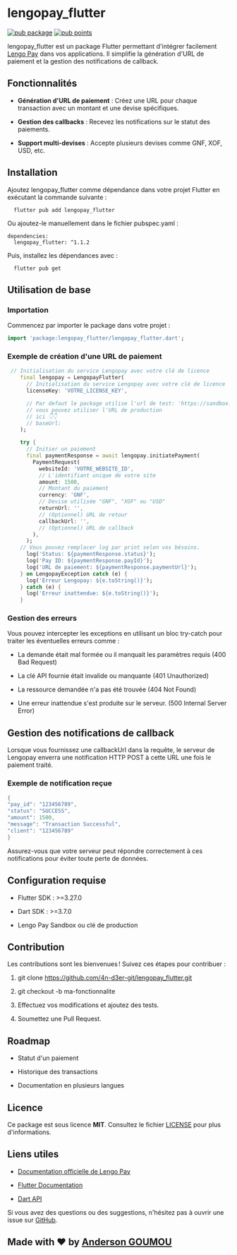 <!--
This README describes the package. If you publish this package to pub.dev,
this README's contents appear on the landing page for your package.

For information about how to write a good package README, see the guide for
[writing package pages](https://dart.dev/tools/pub/writing-package-pages).

For general information about developing packages, see the Dart guide for
[creating packages](https://dart.dev/guides/libraries/create-packages)
and the Flutter guide for
[developing packages and plugins](https://flutter.dev/to/develop-packages).
-->

lengopay_flutter
========
[![pub package](https://img.shields.io/pub/v/animated_hint_textfield.svg)](https://pub.dev/packages/lengopay_flutter)
[![pub points](https://img.shields.io/pub/points/animated_hint_textfield?color=2E8B57&label=pub%20points)](https://pub.dev/packages/lengopay_flutter/score)

lengopay_flutter est un package Flutter permettant d'intégrer facilement [Lengo Pay](https://lengopay.com) dans vos applications. Il simplifie la génération d'URL de paiement et la gestion des notifications de callback.

Fonctionnalités
---------------

*   **Génération d'URL de paiement** : Créez une URL pour chaque transaction avec un montant et une devise spécifiques.
    
*   **Gestion des callbacks** : Recevez les notifications sur le statut des paiements.
    
*   **Support multi-devises** : Accepte plusieurs devises comme GNF, XOF, USD, etc.
    

Installation
------------

Ajoutez lengopay_flutter comme dépendance dans votre projet Flutter en exécutant la commande suivante :

`   flutter pub add lengopay_flutter   `

Ou ajoutez-le manuellement dans le fichier pubspec.yaml :

```
dependencies:
  lengopay_flutter: ^1.1.2
```

Puis, installez les dépendances avec :

`   flutter pub get   `

Utilisation de base
-------------------

### Importation

Commencez par importer le package dans votre projet :

```dart
import 'package:lengopay_flutter/lengopay_flutter.dart';
```

### Exemple de création d'une URL de paiement

```dart
 // Initialisation du service Lengopay avec votre clé de licence
    final lengopay = LengopayFlutter(
      // Initialisation du service Lengopay avec votre clé de licence
      licenseKey: 'VOTRE_LICENSE_KEY',

      // Par defaut le package utilise l'url de test: 'https://sandbox.lengopay.com/api/v1'
      // vous pouvez utiliser l'URL de production
      // ici 👇👇
      // baseUrl:
    );

    try {
      // Initier un paiement
      final paymentResponse = await lengopay.initiatePayment(
        PaymentRequest(
          websiteId: 'VOTRE_WEBSITE_ID',
          // L'identifiant unique de votre site
          amount: 1500,
          // Montant du paiement
          currency: 'GNF',
          // Devise utilisée "GNF", "XOF" ou "USD"
          returnUrl: '',
          // (Optionnel) URL de retour 
          callbackUrl: '',
          // (Optionnel) URL de callback
        ),
      );
    // Vous pouvez remplacer log par print selon vos bésoins.
      log('Status: ${paymentResponse.status}');
      log('Pay ID: ${paymentResponse.payId}');
      log('URL de paiement: ${paymentResponse.paymentUrl}');
    } on LengopayException catch (e) {
      log('Erreur Lengopay: ${e.toString()}');
    } catch (e) {
      log('Erreur inattendue: ${e.toString()}');
    }
```

### Gestion des erreurs

Vous pouvez intercepter les exceptions en utilisant un bloc try-catch pour traiter les éventuelles erreurs comme :

*   La demande était mal formée ou il manquait les paramètres requis (400 Bad Request)
    
*   La clé API fournie était invalide ou manquante (401 Unauthorized)

*   La ressource demandée n'a pas été trouvée (404 Not Found)

*   Une erreur inattendue s'est produite sur le serveur. (500 Internal Server Error)
    

Gestion des notifications de callback
-------------------------------------

Lorsque vous fournissez une callbackUrl dans la requête, le serveur de Lengopay enverra une notification HTTP POST à cette URL une fois le paiement traité.

### Exemple de notification reçue

```dart
{
"pay_id": "123456789",
"status": "SUCCESS",
"amount": 1500,
"message": "Transaction Successful",
"client": "123456789"
}
```

Assurez-vous que votre serveur peut répondre correctement à ces notifications pour éviter toute perte de données.

Configuration requise
---------------------

*   Flutter SDK : >=3.27.0
    
*   Dart SDK : >=3.7.0
    
*   Lengo Pay Sandbox ou clé de production
    

Contribution
------------

Les contributions sont les bienvenues ! Suivez ces étapes pour contribuer :

1.  git clone https://github.com/4n-d3er-git/lengopay_flutter.git
    
2.  git checkout -b ma-fonctionnalite
    
3.  Effectuez vos modifications et ajoutez des tests.
    
4.  Soumettez une Pull Request.
    

Roadmap
-------

*   Statut d'un paiement

*  Historique des transactions
    
*   Documentation en plusieurs langues
    

Licence
-------

Ce package est sous licence **MIT**. Consultez le fichier [LICENSE](https://github.com/4n-d3er-git/lengopay_flutter/blob/main/LICENSE) pour plus d'informations.

Liens utiles
------------

*   [Documentation officielle de Lengo Pay](https://lengopay.com)
    
*   [Flutter Documentation](https://flutter.dev/docs)
    
*   [Dart API](https://api.dart.dev/)
    

Si vous avez des questions ou des suggestions, n'hésitez pas à ouvrir une issue sur [GitHub](https://github.com/4n-d3er-git/lengopay_flutter/issues).

## Made with ❤️ by [Anderson GOUMOU](https://github.com/4n-d3er-git/)